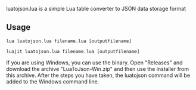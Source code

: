 luatojson.lua is a simple Lua table converter to JSON data storage format
## Usage

    lua luatojson.lua filename.lua [outputfilename]
    
    luajit luatojson.lua filename.lua [outputfilename]
If you are using Windows, you can use the binary. Open "Releases" and download the archive "LuaToJson-Win.zip" and then use the installer from this archive. After the steps you have taken, the luatojson command will be added to the Windows command line.
